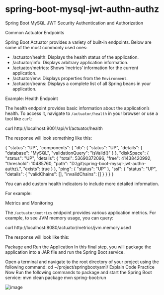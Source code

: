 # spring-boot-mysql-jwt-authn-authz
Spring Boot MySQL JWT Security Authentication and Authorization

Common Actuator Endpoints

Spring Boot Actuator provides a variety of built-in endpoints. Below are some of the most commonly used ones:

- /actuator/health: Displays the health status of the application.
- /actuator/info: Displays arbitrary application information.
- /actuator/metrics: Shows ‘metrics’ information for the current application.
- /actuator/env: Displays properties from the `Environment`.
- /actuator/beans: Displays a complete list of all Spring beans in your application.


Example: Health Endpoint

The health endpoint provides basic information about the application’s health. To access it, navigate to `/actuator/health` in your browser or use a tool like `curl`:

curl http://localhost:9001/api/v1/actuator/health

The response will look something like this:

{
  "status": "UP",
  "components": {
    "db": {
      "status": "UP",
      "details": {
        "database": "MySQL",
        "validationQuery": "isValid()"
      }
    },
    "diskSpace": {
      "status": "UP",
      "details": {
        "total": 53690372096,
        "free": 41438420992,
        "threshold": 10485760,
        "path": "D:\\git\\spring-boot-mysql-jwt-authn-authz\\.",
        "exists": true
      }
    },
    "ping": {
      "status": "UP"
    },
    "ssl": {
      "status": "UP",
      "details": {
        "validChains": [],
        "invalidChains": []
      }
    }
  }
}


You can add custom health indicators to include more detailed information. 

For example:


Metrics and Monitoring

The `/actuator/metrics` endpoint provides various application metrics. For example, to see JVM memory usage, you can query:

curl http://localhost:8080/actuator/metrics/jvm.memory.used

The response will look like this:



Package and Run the Application
In this final step, you will package the application into a JAR file and run the Spring Boot service.

Open a terminal and navigate to the root directory of your project using the following command:
cd ~/project/springbootyaml/
 Explain Code
 Practice Now
Run the following commands to package and start the Spring Boot service:
mvn clean package
mvn spring-boot:run

![image](https://github.com/user-attachments/assets/a27c01cd-b214-4bea-88e8-0052ac4239ea)

